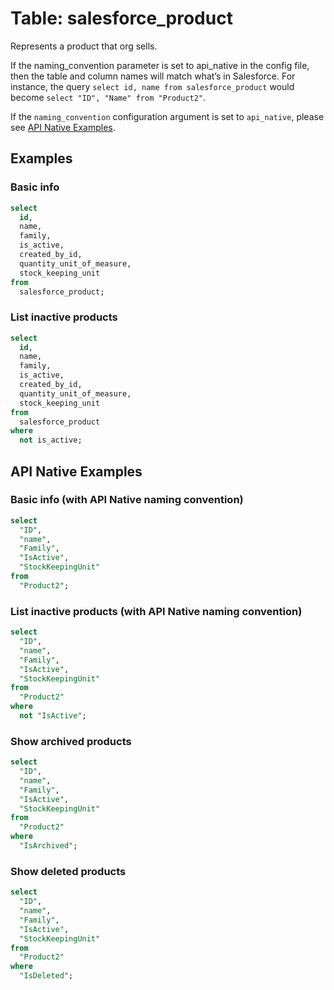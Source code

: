 # Table: salesforce_product

Represents a product that org sells.

If the naming_convention parameter is set to api_native in the config file, then the table and column names will match what’s in Salesforce. For instance, the query `select id, name from salesforce_product` would become `select "ID", "Name" from "Product2"`.

If the `naming_convention` configuration argument is set to `api_native`, please see [API Native Examples](https://hub.steampipe.io/plugins/turbot/salesforce/tables/salesforce_product#show_archived_products).

## Examples

### Basic info

```sql
select
  id,
  name,
  family,
  is_active,
  created_by_id,
  quantity_unit_of_measure,
  stock_keeping_unit
from
  salesforce_product;
```

### List inactive products

```sql
select
  id,
  name,
  family,
  is_active,
  created_by_id,
  quantity_unit_of_measure,
  stock_keeping_unit
from
  salesforce_product
where
  not is_active;
```

## API Native Examples

### Basic info (with API Native naming convention)

```sql
select
  "ID",
  "name",
  "Family",
  "IsActive",
  "StockKeepingUnit"
from
  "Product2";
```

### List inactive products (with API Native naming convention)

```sql
select
  "ID",
  "name",
  "Family",
  "IsActive",
  "StockKeepingUnit"
from
  "Product2"
where
  not "IsActive";
```

### Show archived products

```sql
select
  "ID",
  "name",
  "Family",
  "IsActive",
  "StockKeepingUnit"
from
  "Product2"
where
  "IsArchived";
```

### Show deleted products

```sql
select
  "ID",
  "name",
  "Family",
  "IsActive",
  "StockKeepingUnit"
from
  "Product2"
where
  "IsDeleted";
```
